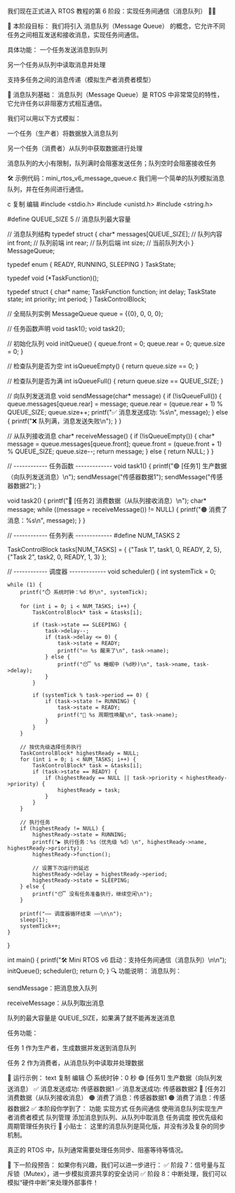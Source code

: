 我们现在正式进入 RTOS 教程的第 6 阶段：实现任务间通信（消息队列） 💬🔗

🎯 本阶段目标：
我们将引入 消息队列（Message Queue） 的概念，它允许不同任务之间相互发送和接收消息，实现任务间通信。

具体功能：
一个任务发送消息到队列

另一个任务从队列中读取消息并处理

支持多任务之间的消息传递（模拟生产者消费者模型）

🧱 消息队列基础：
消息队列（Message Queue）是 RTOS 中非常常见的特性，它允许任务以非阻塞方式相互通信。

我们可以用以下方式模拟：

一个任务（生产者）将数据放入消息队列

另一个任务（消费者）从队列中获取数据进行处理

消息队列的大小有限制，队列满时会阻塞发送任务；队列空时会阻塞接收任务

🛠️ 示例代码：mini_rtos_v6_message_queue.c
我们用一个简单的队列模拟消息队列，并在任务间进行通信。

c
复制
编辑
#include <stdio.h>
#include <unistd.h>
#include <string.h>

#define QUEUE_SIZE 5 // 消息队列最大容量

// 消息队列结构
typedef struct {
    char* messages[QUEUE_SIZE];  // 队列内容
    int front;                   // 队列前端
    int rear;                    // 队列后端
    int size;                    // 当前队列大小
} MessageQueue;

typedef enum {
    READY,
    RUNNING,
    SLEEPING
} TaskState;

typedef void (*TaskFunction)();

typedef struct {
    char* name;
    TaskFunction function;
    int delay;
    TaskState state;
    int priority;
    int period;
} TaskControlBlock;

// 全局队列实例
MessageQueue queue = {{0}, 0, 0, 0};

// 任务函数声明
void task1();
void task2();

// 初始化队列
void initQueue() {
    queue.front = 0;
    queue.rear = 0;
    queue.size = 0;
}

// 检查队列是否为空
int isQueueEmpty() {
    return queue.size == 0;
}

// 检查队列是否为满
int isQueueFull() {
    return queue.size == QUEUE_SIZE;
}

// 向队列发送消息
void sendMessage(char* message) {
    if (!isQueueFull()) {
        queue.messages[queue.rear] = message;
        queue.rear = (queue.rear + 1) % QUEUE_SIZE;
        queue.size++;
        printf("✅ 消息发送成功: %s\n", message);
    } else {
        printf("❌ 队列满，消息发送失败\n");
    }
}

// 从队列接收消息
char* receiveMessage() {
    if (!isQueueEmpty()) {
        char* message = queue.messages[queue.front];
        queue.front = (queue.front + 1) % QUEUE_SIZE;
        queue.size--;
        return message;
    } else {
        return NULL;
    }
}

// ------------ 任务函数 -------------
void task1() {
    printf("🟢 [任务1] 生产数据（向队列发送消息）\n");
    sendMessage("传感器数据1");
    sendMessage("传感器数据2");
}

void task2() {
    printf("🔵 [任务2] 消费数据（从队列接收消息）\n");
    char* message;
    while ((message = receiveMessage()) != NULL) {
        printf("🟠 消费了消息：%s\n", message);
    }
}

// ------------ 任务列表 -------------
#define NUM_TASKS 2

TaskControlBlock tasks[NUM_TASKS] = {
    {"Task 1", task1, 0, READY, 2, 5},
    {"Task 2", task2, 0, READY, 1, 3}
};

// ------------ 调度器 -------------
void scheduler() {
    int systemTick = 0;

    while (1) {
        printf("⏱️ 系统时钟：%d 秒\n", systemTick);

        for (int i = 0; i < NUM_TASKS; i++) {
            TaskControlBlock* task = &tasks[i];

            if (task->state == SLEEPING) {
                task->delay--;
                if (task->delay <= 0) {
                    task->state = READY;
                    printf("💤 %s 醒来了\n", task->name);
                } else {
                    printf("😴 %s 睡眠中 (%d秒)\n", task->name, task->delay);
                }
            }

            if (systemTick % task->period == 0) {
                if (task->state != RUNNING) {
                    task->state = READY;
                    printf("🔄 %s 周期性唤醒\n", task->name);
                }
            }
        }

        // 按优先级选择任务执行
        TaskControlBlock* highestReady = NULL;
        for (int i = 0; i < NUM_TASKS; i++) {
            TaskControlBlock* task = &tasks[i];
            if (task->state == READY) {
                if (highestReady == NULL || task->priority < highestReady->priority) {
                    highestReady = task;
                }
            }
        }

        // 执行任务
        if (highestReady != NULL) {
            highestReady->state = RUNNING;
            printf("▶️ 执行任务：%s（优先级 %d）\n", highestReady->name, highestReady->priority);
            highestReady->function();

            // 设置下次运行的延迟
            highestReady->delay = highestReady->period;
            highestReady->state = SLEEPING;
        } else {
            printf("😴 没有任务准备执行，继续空闲\n");
        }

        printf("—— 调度器循环结束 ——\n\n");
        sleep(1);
        systemTick++;
    }
}

int main() {
    printf("🛠️ Mini RTOS v6 启动：支持任务间通信（消息队列）\n\n");
    initQueue();
    scheduler();
    return 0;
}
🔍 功能说明：
消息队列：

sendMessage：把消息放入队列

receiveMessage：从队列取出消息

队列的最大容量是 QUEUE_SIZE，如果满了就不能再发送消息

任务功能：

任务 1 作为生产者，生成数据并发送到消息队列

任务 2 作为消费者，从消息队列中读取并处理数据

🧪 运行示例：
text
复制
编辑
⏱️ 系统时钟：0 秒
🟢 [任务1] 生产数据（向队列发送消息）
✅ 消息发送成功: 传感器数据1
✅ 消息发送成功: 传感器数据2
🔵 [任务2] 消费数据（从队列接收消息）
🟠 消费了消息：传感器数据1
🟠 消费了消息：传感器数据2
✅ 本阶段你学到了：
功能	实现方式
任务间通信	使用消息队列实现生产者消费者模式
队列管理	添加消息到队列、从队列中取消息
任务调度	按优先级和周期管理任务执行
🧠 小贴士：
这里的消息队列是简化版，并没有涉及复杂的同步机制。

真正的 RTOS 中，队列通常需要处理任务同步、阻塞等待等情况。

🔔 下一阶段预告：
如果你有兴趣，我们可以进一步进行： ✅ 阶段 7：信号量与互斥锁（Mutex），进一步模拟资源共享的安全访问
✅ 阶段 8：中断处理，我们可以模拟“硬件中断”来处理外部事件！

